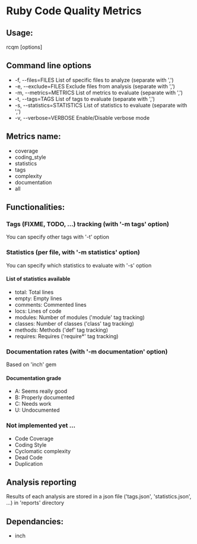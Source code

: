 # Ruby Code Quality Metrics

## Usage:

rcqm [options]

## Command line options
- -f, --files=FILES                List of specific files to analyze (separate with ',')
- -e, --exclude=FILES              Exclude files from analysis (separate with ',')
- -m, --metrics=METRICS            List of metrics to evaluate (separate with ',')
- -t, --tags=TAGS                  List of tags to evaluate (separate with ',')
- -s, --statistics=STATISTICS      List of statistics to evaluate (separate with ',')
- -v, --verbose=VERBOSE            Enable/Disable verbose mode

## Metrics name:
- coverage 
- coding_style 
- statistics
- tags
- complexity 
- documentation
- all

## Functionalities:

### Tags (FIXME, TODO, ...) tracking (with '-m tags' option)

You can specify other tags with '-t' option

### Statistics (per file, with '-m statistics' option)

You can specify which statistics to evaluate with '-s' option

#### List of statistics available
- total: Total lines
- empty: Empty lines
- comments: Commented lines
- locs: Lines of code
- modules: Number of modules ('module' tag tracking)
- classes: Number of classes ('class' tag tracking) 
- methods: Methods ('def' tag tracking)
- requires: Requires ('require*' tag tracking)

### Documentation rates (with '-m documentation' option)

Based on 'inch' gem

#### Documentation grade
- A: Seems really good
- B: Properly documented
- C: Needs work
- U: Undocumented

### Not implemented yet ...
- Code Coverage
- Coding Style
- Cyclomatic complexity
- Dead Code
- Duplication

## Analysis reporting

Results of each analysis are stored in a json file ('tags.json', 'statistics.json', ...)  in 'reports' directory

## Dependancies:
- inch 

